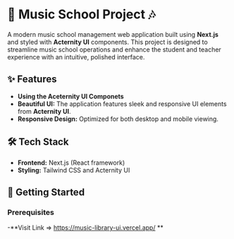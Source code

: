 # 🎵 Music School Project 🎶

A modern music school management web application built using **Next.js** and styled with **Acternity UI** components. This project is designed to streamline music school operations and enhance the student and teacher experience with an intuitive, polished interface.

## ✨ Features
- **Using the Aceternity UI Componets**
- **Beautiful UI:** The application features sleek and responsive UI elements from **Acternity UI**.
- **Responsive Design:** Optimized for both desktop and mobile viewing.

## 🛠️ Tech Stack

- **Frontend:** Next.js (React framework)
- **Styling:** Tailwind CSS and Acternity UI

## 🚀 Getting Started

### Prerequisites

-**Visit Link => https://music-library-ui.vercel.app/ **
